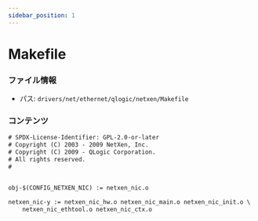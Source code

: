 ```yaml
---
sidebar_position: 1
---
```

# Makefile

### ファイル情報

- パス: `drivers/net/ethernet/qlogic/netxen/Makefile`

### コンテンツ

```txt
# SPDX-License-Identifier: GPL-2.0-or-later
# Copyright (C) 2003 - 2009 NetXen, Inc.
# Copyright (C) 2009 - QLogic Corporation.
# All rights reserved.
#


obj-$(CONFIG_NETXEN_NIC) := netxen_nic.o

netxen_nic-y := netxen_nic_hw.o netxen_nic_main.o netxen_nic_init.o \
	netxen_nic_ethtool.o netxen_nic_ctx.o

```
